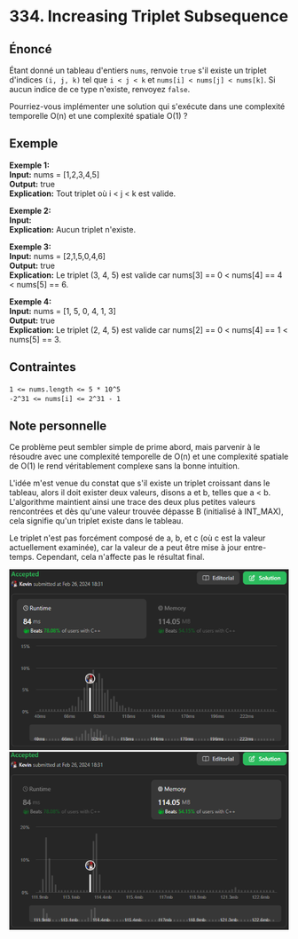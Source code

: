 # 334. Increasing Triplet Subsequence

## Énoncé

Étant donné un tableau d'entiers `nums`, renvoie `true` s'il existe un triplet d'indices `(i, j, k)` tel que `i < j < k` et `nums[i] < nums[j] < nums[k]`. Si aucun indice de ce type n'existe, renvoyez `false`.

Pourriez-vous implémenter une solution qui s'exécute dans une complexité temporelle O(n) et une complexité spatiale O(1) ?

## Exemple

**Exemple 1:**  
**Input:** nums = [1,2,3,4,5]  
**Output:** true  
**Explication:** Tout triplet où i < j < k est valide.

**Exemple 2:**  
**Input:**  
**Explication:** Aucun triplet n'existe.

**Exemple 3:**  
**Input:** nums = [2,1,5,0,4,6]  
**Output:** true  
**Explication:** Le triplet (3, 4, 5) est valide car nums[3] == 0 < nums[4] == 4 < nums[5] == 6.

**Exemple 4:**  
**Input:** nums = [1, 5, 0, 4, 1, 3]  
**Output:** true  
**Explication:** Le triplet (2, 4, 5) est valide car nums[2] == 0 < nums[4] == 1 < nums[5] == 3.

## Contraintes

`1 <= nums.length <= 5 * 10^5`  
`-2^31 <= nums[i] <= 2^31 - 1`

## Note personnelle

Ce problème peut sembler simple de prime abord, mais parvenir à le résoudre avec une complexité temporelle de O(n) et une complexité spatiale de O(1) le rend véritablement complexe sans la bonne intuition.

L'idée m'est venue du constat que s'il existe un triplet croissant dans le tableau, alors il doit exister deux valeurs, disons a et b, telles que a < b. L'algorithme maintient ainsi une trace des deux plus petites valeurs rencontrées et dès qu'une valeur trouvée dépasse B (initialisé à INT_MAX), cela signifie qu'un triplet existe dans le tableau.

Le triplet n'est pas forcément composé de a, b, et c (où c est la valeur actuellement examinée), car la valeur de a peut être mise à jour entre-temps. Cependant, cela n'affecte pas le résultat final.

<img src="../imgs/0334-runtime.png"/>
<img src="../imgs/0334-memory.png"/>

